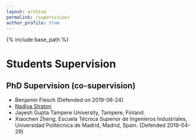 ```yaml
---
layout: archive
permalink: /supervision/
author_profile: true
---
```


{% include base_path %}

Students Supervision
===========

PhD Supervision (co-supervision)
------------
* Benjamin Flesch (Defended on 2019-06-24)
* [Nadiya Straton](https://www.cbs.dk/en/staff/nstdigi)
* Jayesh Gupta Tampere University, Tampere, Finland.
* Xiaochen Zheng, Escuela Técnica Superior de Ingenieros Industriales, Universidad Politécnica de Madrid, Madrid, Spain. (Defended 2019-04-29)


<!--
Masters Thesis Supervision
--------
-->
